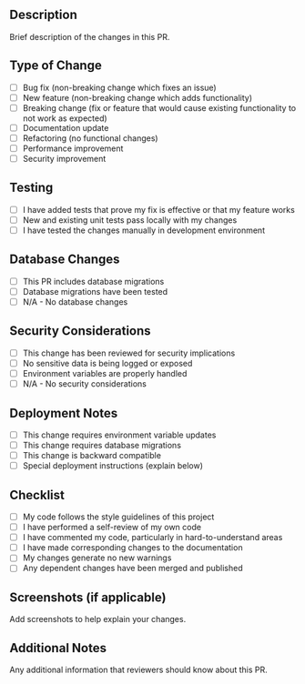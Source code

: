 ## Description
Brief description of the changes in this PR.

## Type of Change
- [ ] Bug fix (non-breaking change which fixes an issue)
- [ ] New feature (non-breaking change which adds functionality)
- [ ] Breaking change (fix or feature that would cause existing functionality to not work as expected)
- [ ] Documentation update
- [ ] Refactoring (no functional changes)
- [ ] Performance improvement
- [ ] Security improvement

## Testing
- [ ] I have added tests that prove my fix is effective or that my feature works
- [ ] New and existing unit tests pass locally with my changes
- [ ] I have tested the changes manually in development environment

## Database Changes
- [ ] This PR includes database migrations
- [ ] Database migrations have been tested
- [ ] N/A - No database changes

## Security Considerations
- [ ] This change has been reviewed for security implications
- [ ] No sensitive data is being logged or exposed
- [ ] Environment variables are properly handled
- [ ] N/A - No security considerations

## Deployment Notes
- [ ] This change requires environment variable updates
- [ ] This change requires database migrations
- [ ] This change is backward compatible
- [ ] Special deployment instructions (explain below)

## Checklist
- [ ] My code follows the style guidelines of this project
- [ ] I have performed a self-review of my own code
- [ ] I have commented my code, particularly in hard-to-understand areas
- [ ] I have made corresponding changes to the documentation
- [ ] My changes generate no new warnings
- [ ] Any dependent changes have been merged and published

## Screenshots (if applicable)
Add screenshots to help explain your changes.

## Additional Notes
Any additional information that reviewers should know about this PR.
